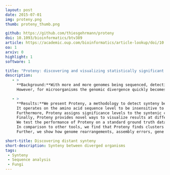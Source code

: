 ```yaml
---
layout: post
date: 2015-07-01
img: proteny.png
thumb: proteny_thumb.png

github: https://github.com/thiesgehrmann/proteny
doi: 10.1093/bioinformatics/btv389
article: https://academic.oup.com/bioinformatics/article-lookup/doi/10.1093/bioinformatics/btv389
oa: 1
arxiv: 0
highlight: 1
software: 1

title: "Proteny: discovering and visualizing statistically significant syntenic clusters at the proteome level"
description:
   - >
     **Background:**With more and more genomes being sequenced, detecting synteny between genomes becomes more and more important.
     However, for microorganisms the genomic divergence quickly becomes large, resulting in different codon usage and shuffling of gene order and gene elements such as exons.</p>

   - >
     **Results:**We present Proteny, a methodology to detect synteny between diverged genomes. 
     It operates on the amino acid sequence level to be insensitive to codon usage adaptations and clusters groups of exons disregarding order to handle diversity in genomic ordering between genomes.
     Furthermore, Proteny assigns significance levels to the syntenic clusters such that they can be selected on statistical grounds.
     Finally, Proteny provides novel ways to visualize results at different scales, facilitating the exploration and interpretation of syntenic regions.
     We test the performance of Proteny on a standard ground truth dataset, and we illustrate the use of Proteny on two closely related genomes (two different strains of Aspergillus niger) and on two distant genomes (two species of Basidiomycota).
     In comparison to other tools, we find that Proteny finds clusters with more true homologies in fewer clusters that contain more genes, i.e. Proteny is able to identify a more consistent synteny.
     Further, we show how genome rearrangements, assembly errors, gene duplications and the conservation of specific genes can be easily studied with Proteny.

short-title: Discovering distant synteny
short-description: Synteny between diverged organisms
tags:
 - Synteny
 - Sequence analysis
 - Fungi
---
```

